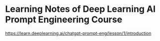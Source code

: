 # Learning Notes of Deep Learning AI Prompt Engineering Course

https://learn.deeplearning.ai/chatgpt-prompt-eng/lesson/1/introduction